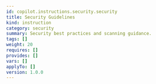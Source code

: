 ```yaml
---
id: copilot.instructions.security.security
title: Security Guidelines
kind: instruction
category: security
summary: Security best practices and scanning guidance.
tags: []
weight: 20
requires: []
provides: []
vars: []
applyTo: []
version: 1.0.0
---
```

